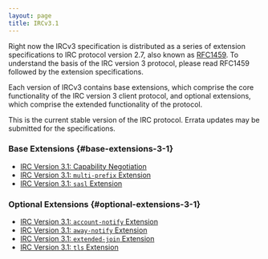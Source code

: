 ```yaml
---
layout: page
title: IRCv3.1
---
```

Right now the IRCv3 specification is distributed as a series of extension specifications to IRC protocol version 2.7, also known as [RFC1459](http://tools.ietf.org/html/rfc1459). To understand the basis of the IRC version 3 protocol, please read RFC1459 followed by the extension specifications.

Each version of IRCv3 contains base extensions, which comprise the core functionality of the IRC version 3 client protocol, and optional extensions, which comprise the extended functionality of the protocol.

This is the current stable version of the IRC protocol.  Errata updates may be submitted for the specifications.

### Base Extensions {#base-extensions-3-1}

* [IRC Version 3.1: Capability Negotiation]({{site.baseurl}}/specs/core/capability-negotiation-3.1.html)
* [IRC Version 3.1: `multi-prefix` Extension]({{site.baseurl}}/specs/extensions/multi-prefix-3.1.html)
* [IRC Version 3.1: `sasl` Extension]({{site.baseurl}}/specs/extensions/sasl-3.1.html)

### Optional Extensions {#optional-extensions-3-1}

* [IRC Version 3.1: `account-notify` Extension]({{site.baseurl}}/specs/extensions/account-notify-3.1.html)
* [IRC Version 3.1: `away-notify` Extension]({{site.baseurl}}/specs/extensions/away-notify-3.1.html)
* [IRC Version 3.1: `extended-join` Extension]({{site.baseurl}}/specs/extensions/extended-join-3.1.html)
* [IRC Version 3.1: `tls` Extension]({{site.baseurl}}/specs/extensions/tls-3.1.html)
